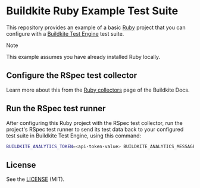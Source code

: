 # Buildkite Ruby Example Test Suite

This repository provides an example of a basic [Ruby](https://www.ruby-lang.org/) project that you can configure with a [Buildkite Test Engine](https://buildkite.com/organizations/~/analytics) test suite.

> [!NOTE]
> This example assumes you have already installed Ruby locally.

## Configure the RSpec test collector

Learn more about this from the [Ruby collectors](https://buildkite.com/docs/test-engine/ruby-collectors) page of the Buildkite Docs.

## Run the RSpec test runner

After configuring this Ruby project with the RSpec test collector, run the project's RSpec test runner to send its test data back to your configured test suite in Buildkite Test Engine, using this command:

```bash
BUILDKITE_ANALYTICS_TOKEN=<api-token-value> BUILDKITE_ANALYTICS_MESSAGE="My test run" rspec
```

## License

See the [LICENSE](LICENSE) (MIT).
